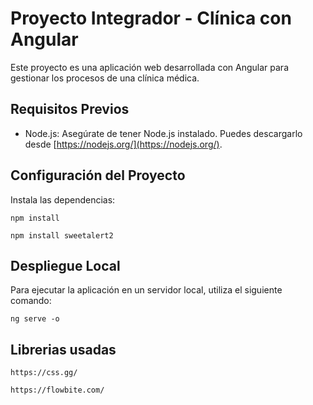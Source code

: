 # Proyecto Integrador - Clínica con Angular

Este proyecto es una aplicación web desarrollada con Angular para gestionar los procesos de una clínica médica.

## Requisitos Previos

- Node.js: Asegúrate de tener Node.js instalado. Puedes descargarlo desde [https://nodejs.org/](https://nodejs.org/).

## Configuración del Proyecto

Instala las dependencias:

    npm install

    npm install sweetalert2

## Despliegue Local

Para ejecutar la aplicación en un servidor local, utiliza el siguiente comando:

    ng serve -o

## Librerias usadas

    https://css.gg/

    https://flowbite.com/
